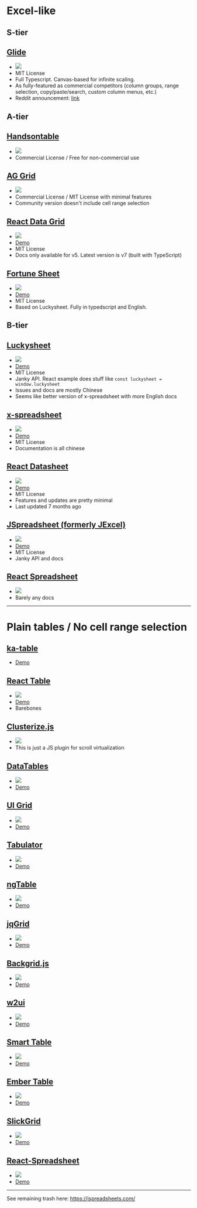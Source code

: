 # Excel-like

## S-tier

## [Glide](https://grid.glideapps.com/)

*   [![](https://img.shields.io/github/stars/glideapps/glide-data-grid.svg)](https://github.com/glideapps/glide-data-grid)
*   MIT License
*   Full Typescript. Canvas-based for infinite scaling.
*   As fully-featured as commercial competitors (column groups, range selection, copy/paste/search, custom column menus, etc.)
*   Reddit announcement: [link](https://www.reddit.com/r/reactjs/comments/l2995f/we_are_open_sourcing_our_fast_react_data_grid/)

## A-tier

## [Handsontable](https://handsontable.com/)

*   [![](https://img.shields.io/github/stars/handsontable/handsontable.svg)](https://github.com/handsontable/handsontable)
*   Commercial License / Free for non-commercial use

## [AG Grid](https://www.ag-grid.com/)

*   [![](https://img.shields.io/github/stars/ag-grid/ag-grid.svg)](https://github.com/ag-grid/ag-grid)
*   Commercial License / MIT License with minimal features
*   Community version doesn't include cell range selection

## [React Data Grid](https://adazzle.github.io/react-data-grid/)

*   [![](https://img.shields.io/github/stars/adazzle/react-data-grid.svg)](https://github.com/adazzle/react-data-grid)
*   [Demo](https://adazzle.github.io/react-data-grid/docs/examples/cell-range-selection)
*   MIT License
*   Docs only available for v5. Latest version is v7 (built with TypeScript)

## [Fortune Sheet](https://github.com/ruilisi/fortune-sheet)

*   [![](https://img.shields.io/github/stars/ruilisi/fortune-sheet.svg)](https://github.com/ruilisi/fortune-sheet)
*   [Demo](https://ruilisi.github.io/fortune-sheet-demo/?path=/story/features--basic)
*   MIT License
*   Based on Luckysheet. Fully in typedscript and English.

## B-tier

## [Luckysheet](https://mengshukeji.github.io/LuckysheetDocs)

*   [![](https://img.shields.io/github/stars/mengshukeji/Luckysheet.svg)](https://github.com/mengshukeji/Luckysheet)
*   [Demo](https://mengshukeji.github.io/LuckysheetDemo/)
*   MIT License
*   Janky API. React example does stuff like `const luckysheet = window.luckysheet`
*   Issues and docs are mostly Chinese
*   Seems like better version of x-spreadsheet with more English docs

## [x-spreadsheet](https://github.com/myliang/x-spreadsheet)

*   [![](https://img.shields.io/github/stars/myliang/x-spreadsheet.svg)](https://github.com/myliang/x-spreadsheet)
*   [Demo](https://myliang.github.io/x-spreadsheet/)
*   MIT License
*   Documentation is all chinese

## [React Datasheet](https://nadbm.github.io/react-datasheet/)

*   [![](https://img.shields.io/github/stars/nadbm/react-datasheet.svg)](https://github.com/nadbm/react-datasheet)
*   [Demo](https://nadbm.github.io/react-datasheet/)
*   MIT License
*   Features and updates are pretty minimal
*   Last updated 7 months ago

## [JSpreadsheet (formerly JExcel)](https://bossanova.uk/jspreadsheet/v4/)

*   [![](https://img.shields.io/github/stars/jspreadsheet/ce.svg)](https://github.com/jspreadsheet/ce)
*   [Demo](https://codepen.io/hchiam/pen/qBRzXKK)
*   MIT License
*   Janky API and docs

## [React Spreadsheet](https://iddan.github.io/react-spreadsheet/)

*   [![](https://img.shields.io/github/stars/iddan/react-spreadsheet.svg)](https://github.com/iddan/react-spreadsheet)
*   Barely any docs

---

# Plain tables / No cell range selection

## [ka-table](http://ka-table.com/docs_props.html)

*   [Demo](https://komarovalexander.github.io/ka-table/#/overview)

## [React Table](https://react-table.tanstack.com/)

*   [![](https://img.shields.io/github/stars/tannerlinsley/react-table.svg)](https://github.com/tannerlinsley/react-table)
*   [Demo](https://react-table.tanstack.com/docs/examples/editable-data)
*   Barebones

## [Clusterize.js](https://nexts.github.io/Clusterize.js/)

*   [![](https://img.shields.io/github/stars/NeXTs/Clusterize.js.svg)](https://github.com/NeXTs/Clusterize.js)
*   This is just a JS plugin for scroll virtualization

## [DataTables](https://www.datatables.net)

*   [![](https://img.shields.io/github/stars/DataTables/DataTables.svg)](https://github.com/DataTables/DataTables)
*   [Demo](https://www.datatables.net/examples/advanced_init/row_grouping.html)

## [UI Grid](http://ui-grid.info)

*   [![](https://img.shields.io/github/stars/angular-ui/ui-grid.svg)](https://github.com/angular-ui/ui-grid)
*   [Demo](http://ui-grid.info/docs/#!/tutorial/Tutorial:%20402%20Grid%20Scrolling)

## [Tabulator](http://tabulator.info)

*   [![](https://img.shields.io/github/stars/olifolkerd/tabulator.svg)](https://github.com/olifolkerd/tabulator)
*   [Demo](http://tabulator.info/examples/4.9)

## [ngTable](http://esvit.github.io/ng-table/#/)

*   [![](https://img.shields.io/github/stars/esvit/ng-table.svg)](https://github.com/esvit/ng-table)
*   [Demo](http://esvit.github.io/ng-table/#/)

## [jqGrid](http://www.trirand.com/blog/)

*   [![](https://img.shields.io/github/stars/tonytomov/jqGrid.svg)](https://github.com/tonytomov/jqGrid)
*   [Demo](http://www.guriddo.net/demo/guriddojs/)

## [Backgrid.js](http://backgridjs.com/)

*   [![](https://img.shields.io/github/stars/cloudflarearchive/backgrid.svg)](https://github.com/cloudflarearchive/backgrid)
*   [Demo](http://backgridjs.com/#basic-example)

## [w2ui](http://w2ui.com)

*   [![](https://img.shields.io/github/stars/vitmalina/w2ui.svg)](https://github.com/vitmalina/w2ui)
*   [Demo](http://w2ui.com/web/demos/)

## [Smart Table](http://lorenzofox3.github.io/smart-table-website)

*   [![](https://img.shields.io/github/stars/lorenzofox3/Smart-Table.svg)](https://github.com/lorenzofox3/Smart-Table)
*   [Demo](https://lorenzofox3.github.io/smart-table-website/#examples-section/)

## [Ember Table](http://addepar.github.io/ember-table)

*   [![](https://img.shields.io/github/stars/addepar/ember-table.svg)](https://github.com/addepar/ember-table)
*   [Demo](https://opensource.addepar.com/ember-table/docs/)

## [SlickGrid](https://slickgrid.net/)

*   [![](https://img.shields.io/github/stars/6pac/SlickGrid.svg)](https://github.com/6pac/SlickGrid)
*   [Demo](https://6pac.github.io/SlickGrid/examples/example4-model.html)

## [React-Spreadsheet](https://github.com/felixrieseberg/React-Spreadsheet-Component)

*   [![](https://img.shields.io/github/stars/felixrieseberg/React-Spreadsheet-Component.svg)](https://github.com/felixrieseberg/React-Spreadsheet-Component)
*   [Demo](https://felixrieseberg.github.io/React-Spreadsheet-Component/)

---

See remaining trash here: https://jspreadsheets.com/